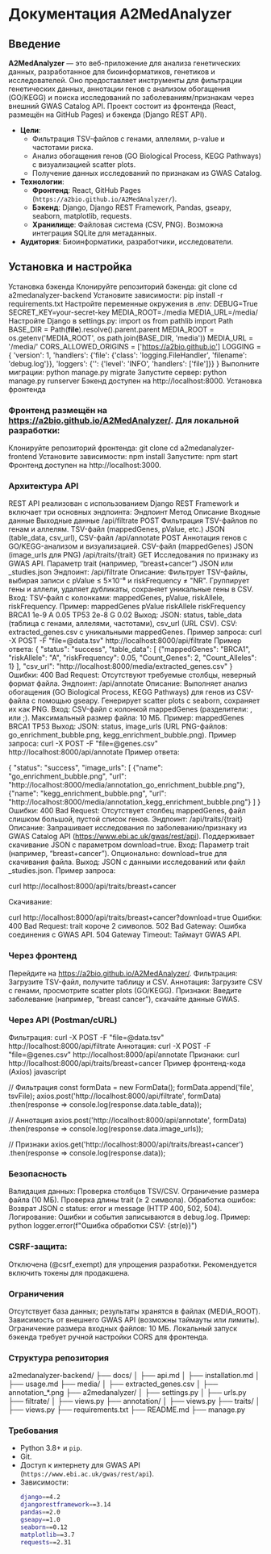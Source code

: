 # Документация A2MedAnalyzer

## Введение

**A2MedAnalyzer** — это веб-приложение для анализа генетических данных, разработанное для биоинформатиков, генетиков и исследователей. Оно предоставляет инструменты для фильтрации генетических данных, аннотации генов с анализом обогащения (GO/KEGG) и поиска исследований по заболеваниям/признакам через внешний GWAS Catalog API. Проект состоит из фронтенда (React, размещён на GitHub Pages) и бэкенда (Django REST API).

- **Цели**:
  - Фильтрация TSV-файлов с генами, аллелями, p-value и частотами риска.
  - Анализ обогащения генов (GO Biological Process, KEGG Pathways) с визуализацией scatter plots.
  - Получение данных исследований по признакам из GWAS Catalog.
- **Технологии**:
  - **Фронтенд**: React, GitHub Pages (`https://a2bio.github.io/A2MedAnalyzer/`).
  - **Бэкенд**: Django, Django REST Framework, Pandas, gseapy, seaborn, matplotlib, requests.
  - **Хранилище**: Файловая система (CSV, PNG). Возможна интеграция SQLite для метаданных.
- **Аудитория**: Биоинформатики, разработчики, исследователи.

## Установка и настройка
Установка бэкенда
Клонируйте репозиторий бэкенда:
git clone <your-backend-repo>
cd a2medanalyzer-backend
Установите зависимости:
pip install -r requirements.txt
Настройте переменные окружения в .env:
DEBUG=True
SECRET_KEY=your-secret-key
MEDIA_ROOT=./media
MEDIA_URL=/media/
Настройте Django в settings.py:
import os
from pathlib import Path
BASE_DIR = Path(__file__).resolve().parent.parent
MEDIA_ROOT = os.getenv('MEDIA_ROOT', os.path.join(BASE_DIR, 'media'))
MEDIA_URL = '/media/'
CORS_ALLOWED_ORIGINS = ['https://a2bio.github.io']
LOGGING = {
    'version': 1,
    'handlers': {'file': {'class': 'logging.FileHandler', 'filename': 'debug.log'}},
    'loggers': {'': {'level': 'INFO', 'handlers': ['file']}}
}
Выполните миграции:
python manage.py migrate
Запустите сервер:
python manage.py runserver
Бэкенд доступен на http://localhost:8000.
Установка фронтенда
### Фронтенд размещён на https://a2bio.github.io/A2MedAnalyzer/. Для локальной разработки:
Клонируйте репозиторий фронтенда:
git clone <your-frontend-repo>
cd a2medanalyzer-frontend
Установите зависимости:
npm install
Запустите:
npm start
Фронтенд доступен на http://localhost:3000.
### Архитектура API
REST API реализован с использованием Django REST Framework и включает три основных эндпоинта:
Эндпоинт	Метод	Описание	Входные данные	Выходные данные
/api/filtrate	POST	Фильтрация TSV-файлов по генам и аллелям.	TSV-файл (mappedGenes, pValue, etc.)	JSON (table_data, csv_url), CSV-файл
/api/annotate	POST	Аннотация генов с GO/KEGG-анализом и визуализацией.	CSV-файл (mappedGenes)	JSON (image_urls для PNG)
/api/traits/{trait}	GET	Исследования по признаку из GWAS API.	Параметр trait (например, “breast+cancer”)	JSON или <trait>_studies.json
Эндпоинт: /api/filtrate
Описание: Фильтрует TSV-файлы, выбирая записи с pValue ≤ 5×10⁻⁸ и riskFrequency ≠ "NR". Группирует гены и аллели, удаляет дубликаты, сохраняет уникальные гены в CSV.
Вход:
TSV-файл с колонками: mappedGenes, pValue, riskAllele, riskFrequency.
Пример:
mappedGenes	pValue	riskAllele	riskFrequency
BRCA1	1e-9	A	0.05
TP53	2e-8	G	0.02
Выход:
JSON: status, table_data (таблица с генами, аллелями, частотами), csv_url (URL CSV).
CSV: extracted_genes.csv с уникальными mappedGenes.
Пример запроса:
curl -X POST -F "file=@data.tsv" http://localhost:8000/api/filtrate
Пример ответа:
{
  "status": "success",
  "table_data": [
    {"mappedGenes": "BRCA1", "riskAllele": "A", "riskFrequency": 0.05, "Count_Genes": 2, "Count_Alleles": 1}
  ],
  "csv_url": "http://localhost:8000/media/extracted_genes.csv"
}
Ошибки:
400 Bad Request: Отсутствуют требуемые столбцы, неверный формат файла.
Эндпоинт: /api/annotate
Описание: Выполняет анализ обогащения (GO Biological Process, KEGG Pathways) для генов из CSV-файла с помощью gseapy. Генерирует scatter plots с seaborn, сохраняет их как PNG.
Вход:
CSV-файл с колонкой mappedGenes (разделители: , или ;).
Максимальный размер файла: 10 МБ.
Пример:
mappedGenes
BRCA1
TP53
Выход:
JSON: status, image_urls (URL PNG-файлов: go_enrichment_bubble.png, kegg_enrichment_bubble.png).
Пример запроса:
curl -X POST -F "file=@genes.csv" http://localhost:8000/api/annotate
Пример ответа:

{
  "status": "success",
  "image_urls": [
    {"name": "go_enrichment_bubble.png", "url": "http://localhost:8000/media/annotation_go_enrichment_bubble.png"},
    {"name": "kegg_enrichment_bubble.png", "url": "http://localhost:8000/media/annotation_kegg_enrichment_bubble.png"}
  ]
}
Ошибки:
400 Bad Request: Отсутствует столбец mappedGenes, файл слишком большой, пустой список генов.
Эндпоинт: /api/traits/{trait}
Описание: Запрашивает исследования по заболеванию/признаку из GWAS Catalog API (https://www.ebi.ac.uk/gwas/rest/api). Поддерживает скачивание JSON с параметром download=true.
Вход:
Параметр trait (например, “breast+cancer”).
Опционально: download=true для скачивания файла.
Выход:
JSON с данными исследований или файл <trait>_studies.json.
Пример запроса:

curl http://localhost:8000/api/traits/breast+cancer

Скачивание:

curl http://localhost:8000/api/traits/breast+cancer?download=true
Ошибки:
400 Bad Request: trait короче 2 символов.
502 Bad Gateway: Ошибка соединения с GWAS API.
504 Gateway Timeout: Таймаут GWAS API.

### Через фронтенд
Перейдите на https://a2bio.github.io/A2MedAnalyzer/.
Фильтрация: Загрузите TSV-файл, получите таблицу и CSV.
Аннотация: Загрузите CSV с генами, просмотрите scatter plots (GO/KEGG).
Признаки: Введите заболевание (например, “breast cancer”), скачайте данные GWAS.
### Через API (Postman/cURL)
Фильтрация:
curl -X POST -F "file=@data.tsv" http://localhost:8000/api/filtrate
Аннотация:
curl -X POST -F "file=@genes.csv" http://localhost:8000/api/annotate
Признаки:
curl http://localhost:8000/api/traits/breast+cancer
Пример фронтенд-кода (Axios)
javascript

// Фильтрация
const formData = new FormData();
formData.append('file', tsvFile);
axios.post('http://localhost:8000/api/filtrate', formData)
  .then(response => console.log(response.data.table_data));

// Аннотация
axios.post('http://localhost:8000/api/annotate', formData)
  .then(response => console.log(response.data.image_urls));

// Признаки
axios.get('http://localhost:8000/api/traits/breast+cancer')
  .then(response => console.log(response.data));
### Безопасность
Валидация данных:
Проверка столбцов TSV/CSV.
Ограничение размера файла (10 МБ).
Проверка длины trait (≥ 2 символа).
Обработка ошибок:
Возврат JSON с status: error и message (HTTP 400, 502, 504).
Логирование:
Ошибки и события записываются в debug.log.
Пример:
python
logger.error(f"Ошибка обработки CSV: {str(e)}")

### CSRF-защита:
Отключена (@csrf_exempt) для упрощения разработки. Рекомендуется включить токены для продакшена.

### Ограничения
Отсутствует база данных; результаты хранятся в файлах (MEDIA_ROOT).
Зависимость от внешнего GWAS API (возможны таймауты или лимиты).
Ограничение размера входных файлов: 10 МБ.
Локальный запуск бэкенда требует ручной настройки CORS для фронтенда.

###  Структура репозитория

a2medanalyzer-backend/
├── docs/
│   ├── api.md
│   ├── installation.md
│   ├── usage.md
├── media/
│   ├── extracted_genes.csv
│   ├── annotation_*.png
├── a2medanalyzer/
│   ├── settings.py
│   ├── urls.py
├── filtrate/
│   ├── views.py
├── annotation/
│   ├── views.py
├── traits/
│   ├── views.py
├── requirements.txt
├── README.md
├── manage.py
 
### Требования
- Python 3.8+ и `pip`.
- Git.
- Доступ к интернету для GWAS API (`https://www.ebi.ac.uk/gwas/rest/api`).
- Зависимости:
  ```bash
  django==4.2
  djangorestframework==3.14
  pandas==2.0
  gseapy==1.0
  seaborn==0.12
  matplotlib==3.7
  requests==2.31
